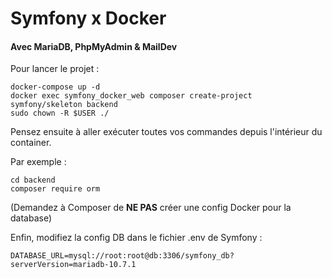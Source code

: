 # Symfony x Docker
#### Avec MariaDB, PhpMyAdmin & MailDev

Pour lancer le projet :
```shell
docker-compose up -d
docker exec symfony_docker_web composer create-project symfony/skeleton backend
sudo chown -R $USER ./
```

Pensez ensuite à aller exécuter toutes vos commandes depuis l'intérieur
du container.

Par exemple :
```shell
cd backend
composer require orm
```

(Demandez à Composer de **NE PAS** créer une config Docker pour la database)

Enfin, modifiez la config DB dans le fichier .env de Symfony :
```dotenv
DATABASE_URL=mysql://root:root@db:3306/symfony_db?serverVersion=mariadb-10.7.1
```